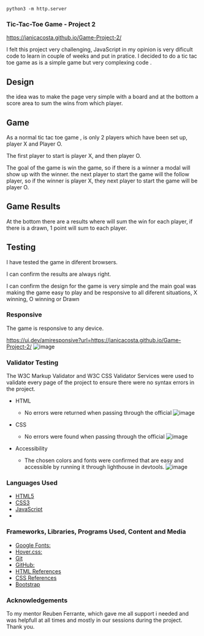 `python3 -m http.server`

### Tic-Tac-Toe Game - Project 2

https://janicacosta.github.io/Game-Project-2/

I felt this project very challenging, JavaScript in my opinion is very dificult code to learn in couple of weeks and put in pratice.
I decided to do a tic tac toe game as is a simple game but very complexing code .


## Design

the idea was to make the page very simple with a board and at the bottom a score area to sum the wins from which player.

## Game

As a normal tic tac toe game , is only 2 players which have been set up, player X and Player O.

The first player to start is player X, and then player O.

The goal of the game is win the game, so if there is a winner a modal will show up with the winner. the next player to start the game will the follow player, so if the winner is player X, they next player to start the game will be player O.

## Game Results

At the bottom there are a results where will sum the win for each player, if there is a drawn, 1 point will sum to each player.

## Testing

I have tested the game in diferent browsers.

I can confirm the results are always right.

I can confirm the design for the game is very simple and the main goal was making the game easy to play and be responsive to all diferent situations, X winning, O winning or Drawn

### Responsive

The game is responsive to any device. 

https://ui.dev/amiresponsive?url=https://janicacosta.github.io/Game-Project-2/
![image](https://user-images.githubusercontent.com/117991189/224378866-3dd6ba8e-cdc5-4931-8abc-d77dc40434f2.png)


### Validator Testing

The W3C Markup Validator and W3C CSS Validator Services were used to validate every page of the project to ensure there were no syntax errors in the project.

- HTML
    - No errors were returned when passing through the official
![image](https://user-images.githubusercontent.com/117991189/224350215-1f056338-cb05-4b50-b10f-7ae2d12d1d3f.png)
    
   
- CSS
    - No errors were found when passing through the official 
![image](https://user-images.githubusercontent.com/117991189/224350729-c198529c-f2a2-49e2-88dc-7cf7ef5246ae.png)
   

- Accessibility 
    - The chosen colors and fonts were confirmed that are easy and accessible by running it through lighthouse in devtools.
![image](https://user-images.githubusercontent.com/117991189/224351528-16c4893d-fcf2-453c-a33e-d0378a3bcc76.png)

### Languages Used

-   [HTML5](https://en.wikipedia.org/wiki/HTML5)
-   [CSS3](https://en.wikipedia.org/wiki/Cascading_Style_Sheets)
-   [JavaScript](https://en.wikipedia.org/wiki/JavaScript)
-   

### Frameworks, Libraries, Programs Used, Content and Media

- [Google Fonts:](https://fonts.google.com/)
- [Hover.css:](https://ianlunn.github.io/Hover/)
- [Git](https://git-scm.com/)
- [GitHub:](https://github.com/)
- [HTML References](https://www.w3schools.com/html/)
- [CSS References](https://www.w3schools.com/css/)
- [Bootstrap](https://getbootstrap.com/)

### Acknowledgements

To my mentor Reuben Ferrante, which gave me all support i needed and was helpfull at all times and mostly in our sessions during the project. Thank you.






